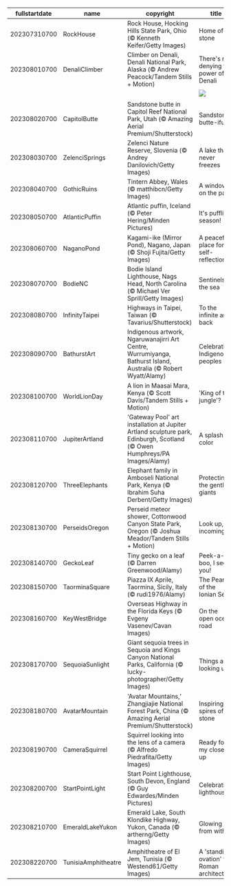 |fullstartdate|name|copyright|title|image|
|--|--|--|--|--|
202307310700|RockHouse|Rock House, Hocking Hills State Park, Ohio (© Kenneth Keifer/Getty Images)|Home of stone|![](/en-US/2023/08/202307310700RockHouse.jpg)|
202308010700|DenaliClimber|Climber on Denali, Denali National Park, Alaska (© Andrew Peacock/Tandem Stills + Motion)|There's no denying the power of Denali|![](/en-US/2023/08/202308010700DenaliClimber.jpg)|
||||![](/en-US/2023/08/.jpg)|
202308020700|CapitolButte|Sandstone butte in Capitol Reef National Park, Utah (© Amazing Aerial Premium/Shutterstock)|Sandstone butte-iful|![](/en-US/2023/08/202308020700CapitolButte.jpg)|
202308030700|ZelenciSprings|Zelenci Nature Reserve, Slovenia (© Andrey Danilovich/Getty Images)|A lake that never freezes|![](/en-US/2023/08/202308030700ZelenciSprings.jpg)|
202308040700|GothicRuins|Tintern Abbey, Wales (© matthibcn/Getty Images)|A window on the past|![](/en-US/2023/08/202308040700GothicRuins.jpg)|
202308050700|AtlanticPuffin|Atlantic puffin, Iceland (© Peter Hering/Minden Pictures)|It's puffling season!|![](/en-US/2023/08/202308050700AtlanticPuffin.jpg)|
202308060700|NaganoPond|Kagami-ike (Mirror Pond), Nagano, Japan (© Shoji Fujita/Getty Images)|A peaceful place for self-reflection|![](/en-US/2023/08/202308060700NaganoPond.jpg)|
202308070700|BodieNC|Bodie Island Lighthouse, Nags Head, North Carolina (© Michael Ver Sprill/Getty Images)|Sentinels of the sea|![](/en-US/2023/08/202308070700BodieNC.jpg)|
202308080700|InfinityTaipei|Highways in Taipei, Taiwan (© Tavarius/Shutterstock)|To the infinite and back|![](/en-US/2023/08/202308080700InfinityTaipei.jpg)|
202308090700|BathurstArt|Indigenous artwork, Ngaruwanajirri Art Centre, Wurrumiyanga, Bathurst Island, Australia (© Robert Wyatt/Alamy)|Celebrating Indigenous peoples|![](/en-US/2023/08/202308090700BathurstArt.jpg)|
202308100700|WorldLionDay|A lion in Maasai Mara, Kenya (© Scott Davis/Tandem Stills + Motion)|'King of the jungle'?|![](/en-US/2023/08/202308100700WorldLionDay.jpg)|
202308110700|JupiterArtland|'Gateway Pool' art installation at Jupiter Artland sculpture park, Edinburgh, Scotland (© Owen Humphreys/PA Images/Alamy)|A splash of color|![](/en-US/2023/08/202308110700JupiterArtland.jpg)|
202308120700|ThreeElephants|Elephant family in Amboseli National Park, Kenya (© Ibrahim Suha Derbent/Getty Images)|Protecting the gentle giants|![](/en-US/2023/08/202308120700ThreeElephants.jpg)|
202308130700|PerseidsOregon|Perseid meteor shower, Cottonwood Canyon State Park, Oregon (© Joshua Meador/Tandem Stills + Motion)|Look up, incoming…|![](/en-US/2023/08/202308130700PerseidsOregon.jpg)|
202308140700|GeckoLeaf|Tiny gecko on a leaf (© Darren Greenwood/Alamy)|Peek-a-boo, I see you!|![](/en-US/2023/08/202308140700GeckoLeaf.jpg)|
202308150700|TaorminaSquare|Piazza IX Aprile, Taormina, Sicily, Italy (© rudi1976/Alamy)|The Pearl of the Ionian Sea|![](/en-US/2023/08/202308150700TaorminaSquare.jpg)|
202308160700|KeyWestBridge|Overseas Highway in the Florida Keys (© Evgeny Vasenev/Cavan Images)|On the open ocean road|![](/en-US/2023/08/202308160700KeyWestBridge.jpg)|
202308170700|SequoiaSunlight|Giant sequoia trees in Sequoia and Kings Canyon National Parks, California (© lucky-photographer/Getty Images)|Things are looking up|![](/en-US/2023/08/202308170700SequoiaSunlight.jpg)|
202308180700|AvatarMountain|'Avatar Mountains,' Zhangjiajie National Forest Park, China (© Amazing Aerial Premium/Shutterstock)|Inspiring spires of stone|![](/en-US/2023/08/202308180700AvatarMountain.jpg)|
202308190700|CameraSquirrel|Squirrel looking into the lens of a camera (© Alfredo Piedrafita/Getty Images)|Ready for my close-up|![](/en-US/2023/08/202308190700CameraSquirrel.jpg)|
202308200700|StartPointLight|Start Point Lighthouse, South Devon, England (© Guy Edwardes/Minden Pictures)|Celebrating lighthouses|![](/en-US/2023/08/202308200700StartPointLight.jpg)|
202308210700|EmeraldLakeYukon|Emerald Lake, South Klondike Highway, Yukon, Canada (© artherng/Getty Images)|Glowing from within|![](/en-US/2023/08/202308210700EmeraldLakeYukon.jpg)|
202308220700|TunisiaAmphitheatre|Amphitheatre of El Jem, Tunisia (© Westend61/Getty Images)|A 'standing ovation' to Roman architecture|![](/en-US/2023/08/202308220700TunisiaAmphitheatre.jpg)|
